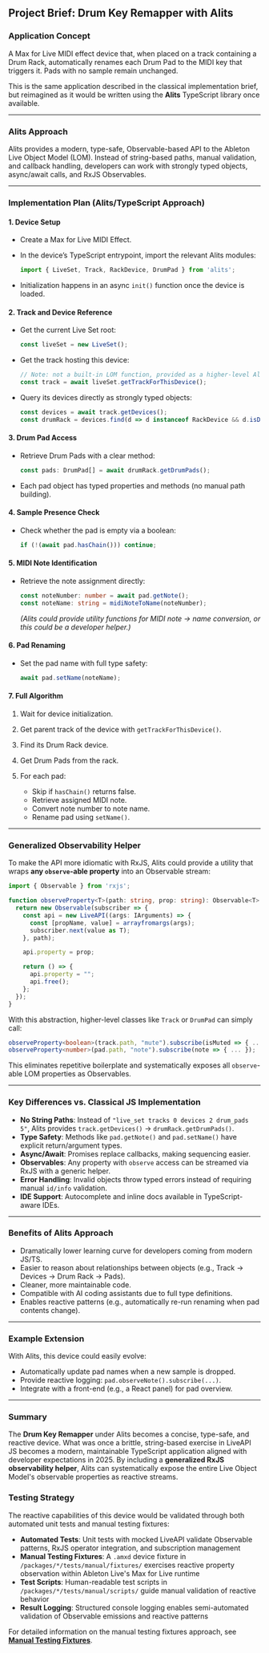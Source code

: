 ## Project Brief: Drum Key Remapper with Alits

### Application Concept

A Max for Live MIDI effect device that, when placed on a track containing a Drum Rack, automatically renames each Drum Pad to the MIDI key that triggers it. Pads with no sample remain unchanged.

This is the same application described in the classical implementation brief, but reimagined as it would be written using the **Alits** TypeScript library once available.

---

### Alits Approach

Alits provides a modern, type-safe, Observable-based API to the Ableton Live Object Model (LOM). Instead of string-based paths, manual validation, and callback handling, developers can work with strongly typed objects, async/await calls, and RxJS Observables.

---

### Implementation Plan (Alits/TypeScript Approach)

#### 1. Device Setup

* Create a Max for Live MIDI Effect.
* In the device’s TypeScript entrypoint, import the relevant Alits modules:

  ```ts
  import { LiveSet, Track, RackDevice, DrumPad } from 'alits';
  ```
* Initialization happens in an async `init()` function once the device is loaded.

#### 2. Track and Device Reference

* Get the current Live Set root:

  ```ts
  const liveSet = new LiveSet();
  ```
* Get the track hosting this device:

  ```ts
  // Note: not a built-in LOM function, provided as a higher-level Alits helper
  const track = await liveSet.getTrackForThisDevice();
  ```
* Query its devices directly as strongly typed objects:

  ```ts
  const devices = await track.getDevices();
  const drumRack = devices.find(d => d instanceof RackDevice && d.isDrumRack());
  ```

#### 3. Drum Pad Access

* Retrieve Drum Pads with a clear method:

  ```ts
  const pads: DrumPad[] = await drumRack.getDrumPads();
  ```
* Each pad object has typed properties and methods (no manual path building).

#### 4. Sample Presence Check

* Check whether the pad is empty via a boolean:

  ```ts
  if (!(await pad.hasChain())) continue;
  ```

#### 5. MIDI Note Identification

* Retrieve the note assignment directly:

  ```ts
  const noteNumber: number = await pad.getNote();
  const noteName: string = midiNoteToName(noteNumber);
  ```

  *(Alits could provide utility functions for MIDI note → name conversion, or this could be a developer helper.)*

#### 6. Pad Renaming

* Set the pad name with full type safety:

  ```ts
  await pad.setName(noteName);
  ```

#### 7. Full Algorithm

1. Wait for device initialization.
2. Get parent track of the device with `getTrackForThisDevice()`.
3. Find its Drum Rack device.
4. Get Drum Pads from the rack.
5. For each pad:

   * Skip if `hasChain()` returns false.
   * Retrieve assigned MIDI note.
   * Convert note number to note name.
   * Rename pad using `setName()`.

---

### Generalized Observability Helper

To make the API more idiomatic with RxJS, Alits could provide a utility that wraps **any `observe`-able property** into an Observable stream:

```ts
import { Observable } from 'rxjs';

function observeProperty<T>(path: string, prop: string): Observable<T> {
  return new Observable(subscriber => {
    const api = new LiveAPI((args: IArguments) => {
      const [propName, value] = arrayfromargs(args);
      subscriber.next(value as T);
    }, path);

    api.property = prop;

    return () => {
      api.property = "";
      api.free();
    };
  });
}
```

With this abstraction, higher-level classes like `Track` or `DrumPad` can simply call:

```ts
observeProperty<boolean>(track.path, "mute").subscribe(isMuted => { ... });
observeProperty<number>(pad.path, "note").subscribe(note => { ... });
```

This eliminates repetitive boilerplate and systematically exposes all `observe`-able LOM properties as Observables.

---

### Key Differences vs. Classical JS Implementation

* **No String Paths**: Instead of `"live_set tracks 0 devices 2 drum_pads 5"`, Alits provides `track.getDevices()` → `drumRack.getDrumPads()`.
* **Type Safety**: Methods like `pad.getNote()` and `pad.setName()` have explicit return/argument types.
* **Async/Await**: Promises replace callbacks, making sequencing easier.
* **Observables**: Any property with `observe` access can be streamed via RxJS with a generic helper.
* **Error Handling**: Invalid objects throw typed errors instead of requiring manual `id/info` validation.
* **IDE Support**: Autocomplete and inline docs available in TypeScript-aware IDEs.

---

### Benefits of Alits Approach

* Dramatically lower learning curve for developers coming from modern JS/TS.
* Easier to reason about relationships between objects (e.g., Track → Devices → Drum Rack → Pads).
* Cleaner, more maintainable code.
* Compatible with AI coding assistants due to full type definitions.
* Enables reactive patterns (e.g., automatically re-run renaming when pad contents change).

---

### Example Extension

With Alits, this device could easily evolve:

* Automatically update pad names when a new sample is dropped.
* Provide reactive logging: `pad.observeNote().subscribe(...)`.
* Integrate with a front-end (e.g., a React panel) for pad overview.

---

### Summary

The **Drum Key Remapper** under Alits becomes a concise, type-safe, and reactive device. What was once a brittle, string-based exercise in LiveAPI JS becomes a modern, maintainable TypeScript application aligned with developer expectations in 2025. By including a **generalized RxJS observability helper**, Alits can systematically expose the entire Live Object Model's observable properties as reactive streams.

### Testing Strategy

The reactive capabilities of this device would be validated through both automated unit tests and manual testing fixtures:

* **Automated Tests**: Unit tests with mocked LiveAPI validate Observable patterns, RxJS operator integration, and subscription management
* **Manual Testing Fixtures**: A `.amxd` device fixture in `/packages/*/tests/manual/fixtures/` exercises reactive property observation within Ableton Live's Max for Live runtime
* **Test Scripts**: Human-readable test scripts in `/packages/*/tests/manual/scripts/` guide manual validation of reactive behavior
* **Result Logging**: Structured console logging enables semi-automated validation of Observable emissions and reactive patterns

For detailed information on the manual testing fixtures approach, see **[Manual Testing Fixtures](./brief-manual-testing-fixtures.md)**.
